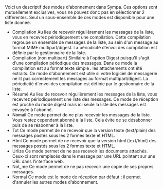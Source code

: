 Voici un descriptif des modes d'abonnement dans Sympa. Ces options sont mutuellement exclusives, vous ne pouvez donc pas en sélectionner 2 différentes. Seul un sous-ensemble de ces modes est disponible pour une liste donnée.

-   Compilation
    Au lieu de recevoir régulièrement les messages de la liste, vous en recevrez périodiquement une compilation. Cette compilation regroupe un ensemble de messages de la liste, au sein d'un message au format MIME multipart/digest.
    La périodicité d'envoi des compilation est définie par le gestionnaire de la liste.
-   Compilation (non multipart)
    Similaire à l'option Digest puisqu'il s'agit d'une compilation périodique des messages. Dans ce mode la compilation est au format texte simple . les attachements ont été extraits. Ce mode d'abonnement est utile si votre logiciel de messagerie ne lit pas correctement les messages au format multipart/digest.
    La périodicité d'envoi des compilation est définie par le gestionnaire de la liste.
-   Résumé
    Au lieu de recevoir régulièrement les messages de la liste, vous recevrez périodiquement une liste des messages. Ce mode de réception est proche du mode digest mais ici seule la liste des messages est envoyée à l'abonné.
-   ~~Nomail~~
    Ce mode permet de ne plus recevoir les messages de la liste. Vous restez cependant abonné à la liste. Cela évite de se désabonner puis de se réabonner à la liste.
-   Txt
    Ce mode permet de ne recevoir que la version texte (text/plain) des messages postés sous les 2 formes texte et HTML.
-   Html
    Ce mode permet de ne recevoir que la version html (text/html) des messages postés sous les 2 formes texte et HTML.
-   Urlize
    Ce mode permet de ne pas recevoir les documents attachés. Ceux-ci sont remplacés dans le message par une URL pointant sur une URL dans l'interface web.
-   Not\_me
    Ce mode permet de ne pas recevoir une copie de ses propres messages.
-   Normal
    Ce mode est le mode de réception par défaut ; il permet d'annuler les autres modes d'abonnement.

